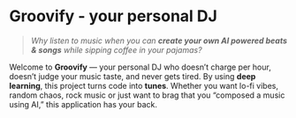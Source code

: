 #  Groovify - your personal DJ
> *Why listen to music when you can **create your own AI powered beats & songs** while sipping coffee in your pajamas?*

Welcome to **Groovify** — your personal DJ who doesn’t charge per hour, doesn’t judge your music taste, and never gets tired. By using **deep learning**, this project turns code into **tunes**. Whether you want lo-fi vibes, random chaos, rock music or just want to brag that you “composed a music using AI,” this application has your back.